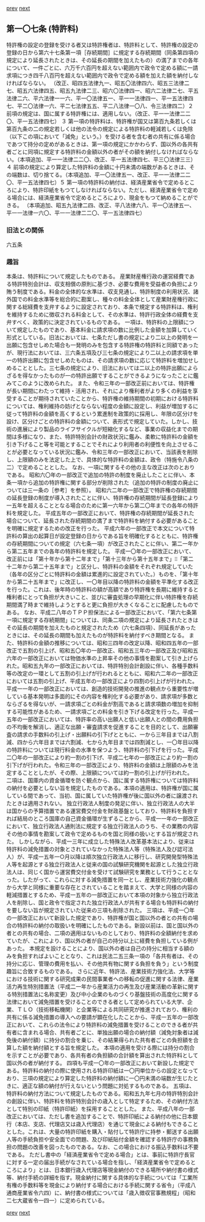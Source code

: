 [prev](/specific/markdowns/特許法/155_Mp-Ch_4-Se_2-At_106.md)
[next](/specific/markdowns/特許法/157_Mp-Ch_4-Se_3-At_108.md)
## 第一〇七条 (特許料)
特許権の設定の登録を受ける者又は特許権者は、特許料として、特許権の設定の登録の日から第六十七条第一項［存続期間］に規定する存続期間（同条第四項の規定により延長されたときは、その延長の期間を加えたもの）の満了までの各年について、一件ごとに、六万千六百円を超えない範囲内で政令で定める額に一請求項につき四千八百円を超えない範囲内で政令で定める額を加えた額を納付しなければならない。
（改正、昭四五法律九一、昭五〇法律四六、昭五三法律二七、昭五六法律四五、昭五九法律二三、昭六〇法律四一、昭六二法律二七、平五法律二六、平六法律一一六、平一〇法律五一、平一一法律四一、平一五法律四七、平二〇法律一六、平二七法律五五、平二八法律一〇八、令三法律四二）２ 前項の規定は、国に属する特許権には、適用しない。（改正、平一一法律二二〇、平一五法律四七）
３ 第一項の特許料は、特許権が国又は第百九条若しくは第百九条の二の規定若しくは他の法令の規定による特許料の軽減若しくは免除（以下この項において「減免」という。）を受ける者を含む者の共有に係る場合であつて持分の定めがあるときは、第一項の規定にかかわらず、国以外の各共有者ごとに同項に規定する特許料の金額以外の者がその額を納付しなければならない。（本項追加、平一一法律二二〇、改正、平一五法律四七、平三〇法律三三）４ 前項の規定により算定した特許料の金額に十円未満の端数があるときは、その端数は、切り捨てる。（本項追加、平一〇法律五一、改正、平一一法律二二〇、平一五法律四七）５ 第一項の特許料の納付は、経済産業省令で定めるところにより、特許印紙をもつてしなければならない。ただし、経済産業省令で定める場合には、経済産業省令で定めるところにより、現金をもつて納めることができる。
（本項追加、昭五九法律二四、改正、平八法律六八、平一〇法律五一、平一一法律一六〇、平一一法律二二〇、平一五法律四七）

### 旧法との関係
六五条

### 趣旨
本条は、特許料について規定したものである。
産業財産権行政の運営経費である特許特別会計は、収支相償の原則に基づき、必要な費用を受益者の負担により賄う制度である。料金の全体的な水準は、収支見通し、特許制度の利用状況、諸外国での料金水準等を総合的に勘案し、種々の料金全体として産業財産権行政に関する総経費を支弁するように設定されており、本条で規定する特許料は、権利を維持するために徴収される料金として、その水準は、特許行政全体の経費を支弁すべく、政策的に決定されているものである。
一項は、特許料の上限額について規定したものであり、基本料金に請求項の数に比例した金額を加算していく形式としている。旧法においては、七条ただし書の規定により二以上の発明を一出願に包含せしめた場合も一発明のみを包含する特許権の特許料と同額であったが、現行法においては、三六条五項及び三七条の規定により二以上の請求項を単一の特許出願に包含せしめたものは、その請求項の数に応じて特許料を増加せしめることとした。三七条の規定により、旧法においては二以上の特許出願によらざるを得なかったものが一の特許出願ですることができるようになったことに鑑みてこのように改められた。
また、令和三年の一部改正前においては、特許権が長い期間にわたって維持・活用され、それにより権利者がより多くの利益を享受することが期待されていたことから、特許権の維持期間の初期における特許料については、権利維持の妨げとならない程度の金額に設定し、利益が増加するに従って特許料の金額を高くするという累進制を政策的に採用し、年限の区分けを設け、区分けごとの特許料の金額について、表形式で規定していた。しかし、技術の進展により製品のライフサイクルが短縮化するなど、事業の収益化までの期間は多様になり、また、特許特別会計の財政状況に鑑み、柔軟に特許料の金額を引き下げること等を可能とすることでそれにより利用者の利便性を向上させることが必要となっている状況に鑑み、令和三年の一部改正において、当該表を削除し、上限額のみを法定した上で、具体的な特許料の金額は、政令（特施令八条の二）で定めることとした。
なお、一項に関するその他の主な改正は次のとおりである。
昭和六〇年の一部改正で追加の特許の制度を廃止したことに伴い、本条一項から追加の特許権に関する部分が削除された（追加の特許の制度の廃止については三一条の［参考］を参照）。
昭和六二年の一部改正で特許権の存続期間の延長登録の制度が導入されたことに伴い、特許権の存続期間が延長登録により一五年を超えることとなる場合のために第一六年から第二〇年までの各年の特許料を規定した。
平成五年の一部改正において、特許権の存続期間が延長された場合について、延長された存続期間の満了まで特許料を納付する必要があることを明確に規定するための改正を行った。
平成六年の一部改正で本文について特許料の算出の起算日が設定登録の日からである旨を明確化するとともに、特許権の存続期間についての規定（六七条一項）が改正されたことに伴い、第二一年から第二五年までの各年の特許料を規定した。
平成一〇年の一部改正において、改正前には「第十年から第十二年まで」「第十三年から第十五年まで」⁝⁝「第二十二年から第二十五年まで」と区分し、特許料の金額をそれぞれ規定していた（各年の区分ごとに特許料の金額は累進的に設定されていた。）ものを、「第十年から第二十五年まで」に改正し、一〇年目以降の特許料の金額を平準化する改正を行った。これは、後年時の特許料の額が高額であり特許権を長期に維持すると権利者にとって負担が大きいこと、並びに審査処理の早期化に伴い特許権を存続期間満了時まで維持しようとすると更に負担が大きくなることに配慮したものである。
なお、平成二八年のＴＰＰ担保法による一部改正において、「第六七条第一項に規定する存続期間」については、同条二項の規定により延長されたときはその延長の期間を加えたものと規定されたため（六七条四項）、同延長があったときには、その延長の期間も加えたものが特許料を納付すべき期間となる。
また、特許料の金額の推移については、昭和三四年の改定以降、昭和四五年の一部改正で五割の引上げ、昭和五〇年の一部改正、昭和五三年の一部改正及び昭和五六年の一部改正においては物価水準の上昇率その他の事情を勘案して引き上げられた。昭和五九年の一部改正においては、特許特別会計創設に伴い、各種手数料等の改定の一環として五割の引上げが行われるとともに、昭和六二年の一部改正においては五割の引上げ、平成五年の一部改正により四割の引上げが行われた。平成一一年の一部改正においては、創造的技術開発の推進の観点から重要性が増している基本発明は多面的にその内容を権利化する必要があり、請求項が多数とならざるを得ないが、一請求項ごとの料金が割高であると請求項数の増加を抑制する可能性があるため、一請求項ごとの料金を引き下げる改定を行った。平成一五年の一部改正においては、特許率の高い出願人と低い出願人との間の費用負担の不均衡を解消し、適正な出願・審査請求を促進することを目的として、出願審査の請求の手数料の引上げ・出願料の引下げとともに、一から三年目までは八割減、四から六年目までは六割減、七から九年目までは四割減とし、一〇年目以降の特許料については現行料金の水準を保つよう、特許料の引下げを行った。平成二〇年の一部改正により約一割の引下げ、平成二七年の一部改正により約一割の引下げが行われた。令和三年の一部改正により、特許料の金額は上限額のみを法定することとしたが、その際、上限額については約一割の引上げが行われた。
二項は、国庫内の資金循環を防ぐ観点から、国に属する特許権については特許料の納付を必要としない旨を規定したものである。本項の適用は、特許権が国に属している間であって、当初、国に属していた特許権が後に国以外の者に譲渡されたときは適用されない。
独立行政法人制度の発足に伴い、独立行政法人の大半は国からの予算措置である運営費交付金を財政基盤としており、特許料を負担すれば結局のところ国庫の自己資金循環が生ずることから、平成一一年の一部改正において、独立行政法人通則法に規定する独立行政法人のうち、その業務の内容その他の事情を勘案して政令で定めるものを国と同様の扱いとする旨が規定された。
しかしながら、平成一三年に成立した特殊法人改革基本法により、従来は特許料の減免措置の対象とされていなかった特殊法人等（特殊法人及び認可法人）が、平成一五年一○月以降は順次独立行政法人に移行し、研究開発型特殊法人等を起源とする独立行政法人と従来の国の試験研究機関を起源とした独立行政法人は、同じく国から運営費交付金を受けて試験研究を業務として行うこととなった。したがって、これらに対する減免措置を同一とし、産業技術力強化の観点から大学と同様に重要な存在とされていることを踏まえて、大学と同様の内容の軽減措置とするため、平成一五年の一部改正において本項の対象から独立行政法人を削除し、国と政令で指定された独立行政法人が共有する場合も特許料の納付を要しない旨が規定されていた従来の三項も削除された。
三項は、平成一〇年の一部改正において新設した規定であり、特許権が国と国以外の者との共有の場合の特許料の納付の取扱いを明確にしたものである。新設以前は、国と国以外の者との共有の場合、二項の適用はないものとしており、特許料の全額納付を求めていたが、これにより、国以外の者が自己の持分以上に経費を負担している例があった。
本規定を設けることにより、国以外の者は自己の持分に相当する額のみを負担すればよいこととなり、これは民法二五三条一項の「各共有者は、その持分に応じ、管理の費用を払い、その他共有物に関する負担を負う」という制度趣旨に合致するものである。
さらに近年、特許法、産業技術力強化法、大学等における技術に関する研究成果の民間事業者への移転の促進に関する法律、産業活力再生特別措置法（平成二一年から産業活力の再生及び産業活動の革新に関する特別措置法に名称変更）及び中小企業のものづくり基盤技術の高度化に関する法律において減免措置を受けることのできる者として定められている大学、企業、ＴＬＯ（技術移転機関）と企業等による共同研究が推進されており、権利の共有に係る減免措置の導入への要請が顕在化したことから、平成一五年の一部改正において、これらの法令により特許料の減免措置を受けることのできる者が共有者に含まれる場合、共有者ごとに、単独出願の場合の納付額（減免対象者は減免後の納付額）に持分の割合を乗じ、その結果得られた共有者ごとの負担額を合算した額を納付額とする旨を規定した。
本項の適用を受ける際には持分の割合を示すことが必要であり、各共有者の負担額の合計額を算出された特許料として国以外の者が納付する。
四項も平成一〇年の一部改正において新設した規定である。特許料の納付の際に使用される特許印紙は一〇円単位からの設定となっており、三項の規定により算定した特許料の納付額に一〇円未満の端数が生じたときに、適正な額の納付が行えないという問題に対処するものである。
五項は、特許料の納付方法について規定したものである。昭和五九年七月の特許特別会計の創設に伴い、特許料を特許特別会計の歳入として特定するため、その納付方法として特別の印紙（特許印紙）を採用することとした。
また、平成八年の一部改正においては、ただし書を追加することで、特許印紙による納付の他に日本銀行（本店、支店、代理店又は歳入代理店）を通じて現金による納付もできることとした。これは、大量の特許印紙を購入・貼付して特許庁に持参・郵送する出願人等の手続負担や安全面での問題、及び印紙貼付金額を確認する特許庁の事務負担の問題の改善を図ったものである。なお、この場合における振込手数料は不要である。
ただし書中の「経済産業省令で定める場合」とは、事前に特許庁長官に対する一定の届出手続がなされている場合を指し、「経済産業省令で定めるところにより」とは、日本銀行歳入代理店等現金納付のできる場所や納付書の様式等、納付手続の詳細を指す。現金納付に関する具体的な手続については「工業所有権の手数料等を現金により納付する場合における手続に関する省令」（平成八通商産業省令六四）に、納付書の様式については「歳入徴収官事務規程」（昭和二七大蔵省令一四一）に定められている。

[prev](/specific/markdowns/特許法/155_Mp-Ch_4-Se_2-At_106.md)
[next](/specific/markdowns/特許法/157_Mp-Ch_4-Se_3-At_108.md)